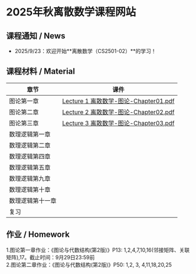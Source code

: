 # 2025年秋离散数学课程网站




## 课程通知 / News
- 2025/9/23：欢迎开始**离散数学（CS2501-02）**的学习！



## 课程材料 / Material

| 章节            | 课件                                                         |
| --------------- | ------------------------------------------------------------ |
| 图论第一章 |[Lecture 1 离散数学-图论-Chapter01.pdf](./PDF_Slides/离散数学-图论-Chapter01.pdf)|
| 图论第二章|[Lecture 2 离散数学-图论-Chapter02.pdf](./PDF_Slides/离散数学-图论-Chapter02.pdf)|
| 图论第三章|[Lecture 3 离散数学-图论-Chapter03.pdf](./PDF_Slides/离散数学-图论-Chapter03.pdf)|
| 数理逻辑第一章                   |      |
| 数理逻辑第二章       |      |
| 数理逻辑第四章                |      |
| 数理逻辑第五章                |      |
| 数理逻辑第九章                |      |
| 数理逻辑第十章                   |      |
| 数理逻辑第十一章 |      |
| 复习                    |      |



## 作业 / Homework
1.图论第一章作业：《图论与代数结构(第2版)》P13: 1,2,4,7,10,16(邻接矩阵、关联矩阵),17。截止时间：9月29日23:59前  
2.图论第二章作业：《图论与代数结构(第2版)》P50: 1,2, 3, 4,11,18,20,25

